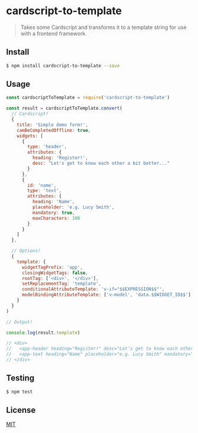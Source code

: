 # cardscript-to-template

> Takes some Cardscript and transforms it to a template string for use with a frontend framework.

## <a name="install"></a>Install
```bash
$ npm install cardscript-to-template --save
```

## <a name="usage"></a>Usage

``` javascript
const cardscriptToTemplate = require('cardscript-to-template')

const result = cardscriptToTemplate.convert(
  // Cardscript!
  {
    title: 'Simple demo form!',
    canBeCompletedOffline: true,
    widgets: [
      {
        type: 'header',
        attributes: {
          heading: 'Register!',
          desc: "Let's get to know each other a bit better..."
        }
      },
      {
        id: 'name',
        type: 'text',
        attributes: {
          heading: 'Name',
          placeholder: 'e.g. Lucy Smith',
          mandatory: true,
          maxCharacters: 100
        }
      }
    ]
  },

  // Options!
  {
    template: {
      widgetTagPrefix: 'app',
      closingWidgetTags: false,
      rootTag: ['<div>', '</div>'],
      setReplacementTag: 'template',
      conditionalAttributeTemplate: 'v-if="$$EXPRESSION$$"',
      modelBindingAttributeTemplate: ['v-model', 'data.$$WIDGET_ID$$']
    }
  }
)

// Output!

console.log(result.template)

// <div>
//   <app-header heading="Register!" desc="Let's get to know each other a bit better..." />
//   <app-text heading="Name" placeholder="e.g. Lucy Smith" mandatory="true" maxCharacters="100" />
// </div>

```

## <a name="test"></a>Testing

```bash
$ npm test
```

## <a name="license"></a>License
[MIT](https://github.com/wmfs/cardscript/blob/master/LICENSE)

